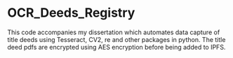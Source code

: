 # OCR_Deeds_Registry
This code accompanies my dissertation which automates data capture of title deeds using Tesseract, CV2, re and other packages in python.
The title deed pdfs are encrypted using AES encryption before being added to IPFS.
